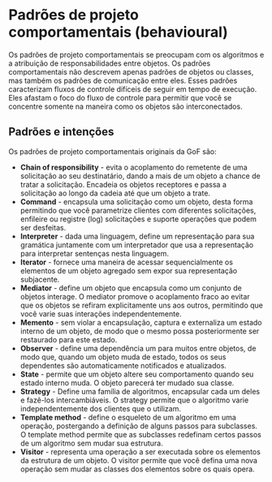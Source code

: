 # Padrões de projeto comportamentais (behavioural)

Os padrões de projeto comportamentais se preocupam com os algoritmos e a atribuição de responsabilidades entre objetos. Os padrões comportamentais não descrevem apenas padrões de objetos ou classes, mas também os padrões de comunicação entre eles. Esses padrões caracterizam fluxos de controle difíceis de seguir em tempo de execução. Eles afastam o foco do fluxo de controle para permitir que você se concentre somente na maneira como os objetos são interconectados.

## Padrões e intenções

Os padrões de projeto comportamentais originais da GoF são:

-   **Chain of responsibility** - evita o acoplamento do remetente de uma solicitação ao seu destinatário, dando a mais de um objeto a chance de tratar a solicitação. Encadeia os objetos receptores e passa a solicitação ao longo da cadeia até que um objeto a trate.
-   **Command** - encapsula uma solicitação como um objeto, desta forma permitindo que você parametrize clientes com diferentes solicitações, enfileire ou registre (log) solicitações e suporte operações que podem ser desfeitas.
-   **Interpreter** - dada uma linguagem, define um representação para sua gramática juntamente com um interpretador que usa a representação para interpretar sentenças nesta linguagem.
-   **Iterator** - fornece uma maneira de acessar sequencialmente os elementos de um objeto agregado sem expor sua representação subjacente.
-   **Mediator** - define um objeto que encapsula como um conjunto de objetos interage. O mediator promove o acoplamento fraco ao evitar que os objetos se refiram explicitamente uns aos outros, permitindo que você varie suas interações independentemente.
-   **Memento** - sem violar a encapsulação, captura e externaliza um estado interno de um objeto, de modo que o mesmo possa posteriormente ser restaurado para este estado.
-   **Observer** - define uma dependência um para muitos entre objetos, de modo que, quando um objeto muda de estado, todos os seus dependentes são automaticamente notificados e atualizados.
-   **State** - permite que um objeto altere seu comportamento quando seu estado interno muda. O objeto parecerá ter mudado sua classe.
-   **Strategy** - Define uma família de algoritmos, encapsular cada um deles e fazê-los intercambiáveis. O strategy permite que o algoritmo varie independentemente dos clientes que o utilizam.
-   **Template method** - define o esqueleto de um algoritmo em uma operação, postergando a definição de alguns passos para subclasses. O template method permite que as subclasses redefinam certos passos de um algoritmo sem mudar sua estrutura.
-   **Visitor** - representa uma operação a ser executada sobre os elementos da estrutura de um objeto. O visitor permite que você defina uma nova operação sem mudar as classes dos elementos sobre os quais opera.
